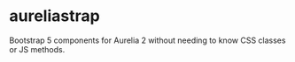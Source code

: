 # aureliastrap
Bootstrap 5 components for Aurelia 2 without needing to know CSS classes or JS methods.

